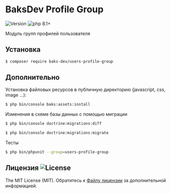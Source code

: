 # BaksDev Profile Group

![Version](https://img.shields.io/badge/version-6.3.11-blue) ![php 8.1+](https://img.shields.io/badge/php-min%208.1-red.svg)

Модуль групп профилей пользователя

## Установка

``` bash
$ composer require baks-dev/users-profile-group
```

## Дополнительно

Установка файловых ресурсов в публичную директорию (javascript, css, image ...):

``` bash
$ php bin/console baks:assets:install
```

Изменения в схеме базы данных с помощью миграции

``` bash
$ php bin/console doctrine:migrations:diff

$ php bin/console doctrine:migrations:migrate
```

Тесты

``` bash
$ php bin/phpunit --group=users-profile-group
```

## Лицензия ![License](https://img.shields.io/badge/MIT-green)

The MIT License (MIT). Обратитесь к [Файлу лицензии](LICENSE.md) за дополнительной информацией.
